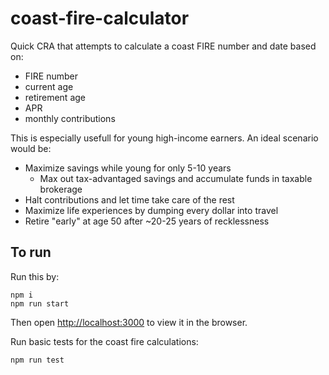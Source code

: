 # coast-fire-calculator

Quick CRA that attempts to calculate a coast FIRE number and date based on:

* FIRE number
* current age
* retirement age
* APR
* monthly contributions

This is especially usefull for young high-income earners. An ideal scenario would be:

* Maximize savings while young for only 5-10 years
    * Max out tax-advantaged savings and accumulate funds in taxable brokerage
* Halt contributions and let time take care of the rest
* Maximize life experiences by dumping every dollar into travel
* Retire "early" at age 50 after ~20-25 years of recklessness

## To run

Run this by:

```
npm i
npm run start
```

Then open [http://localhost:3000](http://localhost:3000) to view it in the browser.

Run basic tests for the coast fire calculations:

```
npm run test
```
